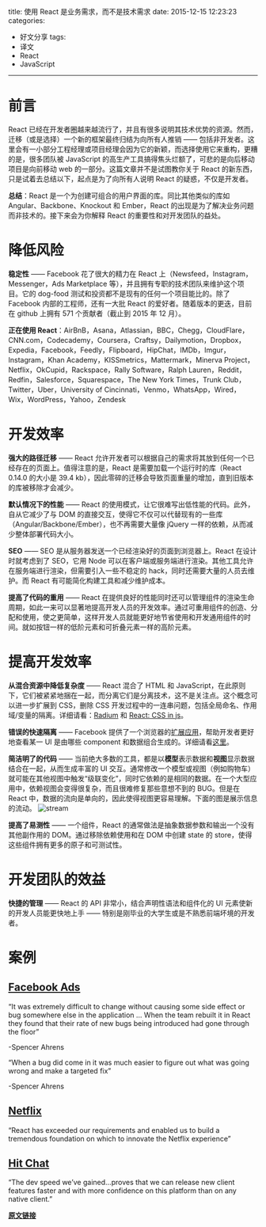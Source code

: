 title: 使用 React 是业务需求，而不是技术需求
date: 2015-12-15 12:23:23
categories:
  - 好文分享
tags:
  - 译文
  - React
  - JavaScript
---

# 前言

React 已经在开发者圈越来越流行了，并且有很多说明其技术优势的资源。然而，迁移（或是选择）一个新的框架最终归结为向所有人推销 —— 包括非开发者。这里会有一小部分工程经理或项目经理会因为它的新颖，而选择使用它来重构，更糟的是，很多团队被 JavaScript 的高生产工具搞得焦头烂额了，可悲的是向后移动项目是向前移动 web 的一部分。这篇文章并不是试图教你关于 React 的新东西，只是试着去总结以下，起点是为了向所有人说明 React 的疑惑，不仅是开发者。

**总结**：React 是一个为创建可组合的用户界面的库。同比其他类似的库如  Angular、Backbone、Knockout 和 Ember，React 的出现是为了解决业务问题而非技术的。接下来会为你解释 React 的重要性和对开发团队的益处。

# 降低风险

**稳定性** —— Facebook 花了很大的精力在 React 上（Newsfeed，Instagram，Messenger，Ads Marketplace 等），并且拥有专职的技术团队来维护这个项目。它的 dog-food 测试和投资都不是现有的任何一个项目能比的。除了 Facebook 内部的工程师，还有一大批 React 的爱好者。随着版本的更迭，目前在 github 上拥有 571 个贡献者（截止到 2015 年 12 月）。

**正在使用 React**：AirBnB，Asana，Atlassian，BBC，Chegg，CloudFlare，CNN.com，Codecademy，Coursera，Craftsy，Dailymotion，Dropbox，Expedia，Facebook，Feedly，Flipboard，HipChat，IMDb，Imgur，Instagram，Khan Academy，KISSmetrics，Mattermark，Minerva Project，Netflix，OkCupid，Rackspace，Rally Software，Ralph Lauren，Reddit，Redfin，Salesforce，Squarespace，The New York Times，Trunk Club，Twitter，Uber，University of Cincinnati，Venmo，WhatsApp，Wired，Wix，WordPress，Yahoo，Zendesk

# 开发效率

**强大的路径迁移** —— React 允许开发者可以根据自己的需求将其放到任何一个已经存在的页面上。值得注意的是，React 是需要加载一个运行时的库（React 0.14.0 的大小是 39.4 kb），因此零碎的迁移会导致页面重量的增加，直到旧版本的库被移除才会减少。

<!-- more -->

**默认情况下的性能** —— React 的使用模式，让它很难写出低性能的代码。此外，自从它减少了与 DOM 的直接交互，使得它不仅可以代替现有的一些库（Angular/Backbone/Ember），也不再需要大量像 jQuery 一样的依赖，从而减少整体部署代码大小。

**SEO** —— SEO 是从服务器发送一个已经渲染好的页面到浏览器上。React 在设计时就考虑到了 SEO，它用 Node 可以在客户端或服务端进行渲染。其他工具允许在服务端进行渲染，但需要引入一些不稳定的 hack，同时还需要大量的人员去维护。而 React 有可能简化构建工具和减少维护成本。

**提高了代码的重用** —— React 在提供良好的性能同时还可以管理组件的渲染生命周期，如此一来可以显著地提高开发人员的开发效率。通过可重用组件的创造、分配和使用，使之更简单，这样开发人员就能更好地节省使用和开发通用组件的时间。就如按钮一样的低阶元素和可折叠元素一样的高阶元素。

# 提高开发效率

**从混合资源中降低复杂度** —— React 混合了 HTML 和 JavaScript，在此原则下，它们被紧紧地捆在一起，而分离它们是分离技术，这不是关注点。这个概念可以进一步扩展到 CSS，删除 CSS 开发过程中的一连串问题，包括全局命名、作用域/变量的隔离。详细请看：[Radium](http://projects.formidablelabs.com/radium/) 和 [React: CSS in js](https://speakerdeck.com/vjeux/react-css-in-js)。

**错误的快速隔离** —— Facebook 提供了一个浏览器的[扩展应用](https://chrome.google.com/webstore/detail/react-developer-tools/fmkadmapgofadopljbjfkapdkoienihi?hl=en)，帮助开发者更好地查看某一 UI 是由哪些 component 和数据组合生成的。详细请看[这里](https://www.youtube.com/watch?v=D-ioDiacTm8)。

**简洁明了的代码** —— 当前绝大多数的工具，都是以**模型**表示数据和**视图**显示数据结合在一起，从而生成丰富的 UI 交互。通常修改一个模型或视图（例如购物车）就可能在其他视图中触发“级联变化”，同时它依赖的是相同的数据。在一个大型应用中，依赖视图会变得很复杂，而且很难修复那些意想不到的 BUG。但是在 React 中，数据的流向是单向的，因此使得视图更容易理解。下面的图是展示信息的流动。
![stream](https://cdn-images-1.medium.com/max/800/1*pHvDgaslF8EClCehi6AiMA.png)

**提高了易测性** —— 一个组件，React 的通常做法是抽象数据参数和输出一个没有其他副作用的 DOM。通过移除依赖使用和在 DOM 中创建 state 的 store，使得这些组件拥有更多的原子和可测试性。

# 开发团队的效益

**快捷的管理** —— React 的 API 非常小，结合声明性语法和组件化的 UI 元素使新的开发人员能更快地上手 —— 特别是刚毕业的大学生或是不熟悉前端坏境的开发者。

# 案例

## [Facebook Ads](http://5by5.tv/changelog/149)

“It was extremely difficult to change without causing some side effect or bug somewhere else in the application … When the team rebuilt it in React they found that their rate of new bugs being introduced had gone through the floor”

-Spencer Ahrens

“When a bug did come in it was much easier to figure out what was going wrong and make a targeted fix”

-Spencer Ahrens

## [Netflix](http://techblog.netflix.com/2015/01/netflix-likes-react.html)

“React has exceeded our requirements and enabled us to build a tremendous foundation on which to innovate the Netflix experience”

## [Hit Chat](https://developer.atlassian.com/blog/2015/02/rebuilding-hipchat-with-react/)

“The dev speed we’ve gained…proves that we can release new client features faster and with more confidence on this platform than on any native client.”

[**原文链接**](https://blog.formidable.com/using-react-is-a-business-decision-not-a-technology-choice-63c4641c5f7#.o7fu0q9m6)
